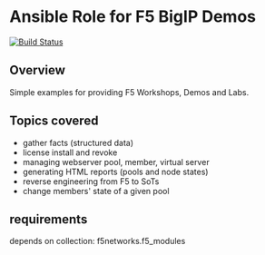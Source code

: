# **Ansible Role for F5 BigIP Demos**
[![Build Status](https://travis-ci.com/maxrainer/ansible-role-f5_loadbalancer.svg?branch=master)](https://travis-ci.com/maxrainer/ansible-role-f5_loadbalancer)

## **Overview**
Simple examples for providing F5 Workshops, Demos and Labs.

## **Topics covered**
* gather facts (structured data)
* license install and revoke
* managing webserver pool, member, virtual server
* generating HTML reports (pools and node states)
* reverse engineering from F5 to SoTs
* change members' state of a given pool
## **requirements**
depends on collection: f5networks.f5_modules


